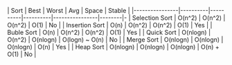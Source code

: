 | Sort           | Best     | Worst    | Avg      | Space          | Stable |
|----------------|----------|----------|----------|----------------|--------|-
| Selection Sort | O(n^2)   | O(n^2)   | O(n^2)   | O(1)           | No     |
| Insertion Sort | O(n)     | O(n^2)   | O(n^2)   | O(1)           | Yes    |
| Buble     Sort | O(n)     | O(n^2)   | O(n^2)   | O(1)           | Yes    |
| Quick     Sort | O(nlogn) | O(n^2)   | O(nlogn) | O(logn) ~ O(n) | No     |
| Merge     Sort | O(nlogn) | O(nlogn) | O(nlogn) | O(n)           | Yes    |
| Heap      Sort | O(nlogn) | O(nlogn) | O(nlogn) | O(n) + O(1)    | No     |
